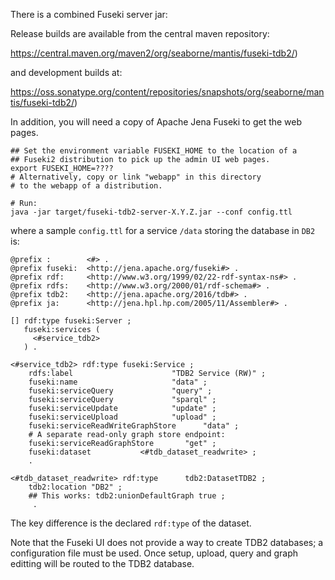 There is a combined Fuseki server jar:

Release builds are available from the central maven repository:

https://central.maven.org/maven2/org/seaborne/mantis/fuseki-tdb2/)

and development builds at:

https://oss.sonatype.org/content/repositories/snapshots/org/seaborne/mantis/fuseki-tdb2/)


In addition, you will need a copy of Apache Jena Fuseki to get the web pages.

```
## Set the environment variable FUSEKI_HOME to the location of a
## Fuseki2 distribution to pick up the admin UI web pages.
export FUSEKI_HOME=???? 
# Alternatively, copy or link "webapp" in this directory
# to the webapp of a distribution.

# Run:
java -jar target/fuseki-tdb2-server-X.Y.Z.jar --conf config.ttl 
```

where a sample `config.ttl` for a service `/data` storing the database
in `DB2` is:

```
@prefix :        <#> .
@prefix fuseki:  <http://jena.apache.org/fuseki#> .
@prefix rdf:     <http://www.w3.org/1999/02/22-rdf-syntax-ns#> .
@prefix rdfs:    <http://www.w3.org/2000/01/rdf-schema#> .
@prefix tdb2:    <http://jena.apache.org/2016/tdb#> .
@prefix ja:      <http://jena.hpl.hp.com/2005/11/Assembler#> .

[] rdf:type fuseki:Server ;
   fuseki:services (
     <#service_tdb2>
   ) .

<#service_tdb2> rdf:type fuseki:Service ;
    rdfs:label                      "TDB2 Service (RW)" ;
    fuseki:name                     "data" ;
    fuseki:serviceQuery             "query" ;
    fuseki:serviceQuery             "sparql" ;
    fuseki:serviceUpdate            "update" ;
    fuseki:serviceUpload            "upload" ;
    fuseki:serviceReadWriteGraphStore      "data" ;
    # A separate read-only graph store endpoint:
    fuseki:serviceReadGraphStore       "get" ;
    fuseki:dataset           <#tdb_dataset_readwrite> ;
    .

<#tdb_dataset_readwrite> rdf:type      tdb2:DatasetTDB2 ;
    tdb2:location "DB2" ;
    ## This works: tdb2:unionDefaultGraph true ;
     .
```

The key difference is the declared `rdf:type` of the dataset.

Note that the Fuseki UI does not provide a way to create TDB2 databases; a configuration file must be used. Once setup, upload, query and graph editting will be routed to the TDB2 database.
